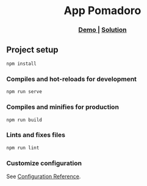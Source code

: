 <h1 align="center">App Pomadoro</h1>
<div align="center">
  <h3>
    <a href="">
      Demo
    </a>
    <span> | </span>
    <a href="https://github.com/FannyFarroF/app-pomadoro.git">
      Solution
    </a>
  </h3>
</div>




## Project setup
```
npm install
```

### Compiles and hot-reloads for development
```
npm run serve
```

### Compiles and minifies for production
```
npm run build
```

### Lints and fixes files
```
npm run lint
```

### Customize configuration
See [Configuration Reference](https://cli.vuejs.org/config/).
